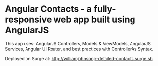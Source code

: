 # Angular Contacts - a fully-responsive web app built using AngularJS


This app uses: AngularJS Controllers, Models & ViewModels, AngularJS Services, Angular UI Router, and best practices with ControllerAs Syntax.

Deployed on Surge at:
http://williamjohnsonjr-detailed-contacts.surge.sh
